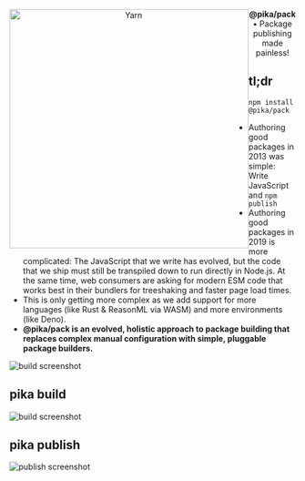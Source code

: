 <p align="center">
  <img alt="Yarn" src="https://i.imgur.com/bUYlxms.png?1" width="420" style="float: left">
</p>


<p align="center">
  <strong>@pika/pack</strong> • Package publishing made painless!
</p>

## tl;dr

```
npm install @pika/pack
```

- Authoring good packages in 2013 was simple: Write JavaScript and `npm publish`
- Authoring good packages in 2019 is more complicated: The JavaScript that we write has evolved, but the code that we ship must still be transpiled down to run directly in Node.js. At the same time, web consumers are asking for modern ESM code that works best in their bundlers for treeshaking and faster page load times.
- This is only getting more complex as we add support for more languages (like Rust & ReasonML via WASM) and more environments (like Deno). 
- **@pika/pack is an evolved, holistic approach to package building that replaces complex manual configuration with simple, pluggable package builders.**

![build screenshot](https://imgur.com/klnYVMA.png)


## pika build

![build screenshot](https://imgur.com/Q5WhB62.png)

## pika publish
![publish screenshot](https://imgur.com/SPjSRGN.png)
